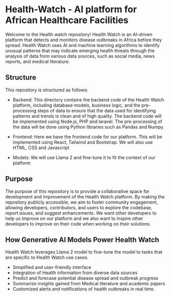 # Health-Watch - AI platform for African Healthcare Facilities

Welcome to the Health watch repository! Health Watch is an AI-driven platform that detects and monitors disease outbreaks in Africa before they spread. Health Watch uses AI and machine learning algorithms to identify unusual patterns that may indicate emerging health threats through the analysis of data from various data sources, such as social media, news reports, and medical literature.

## Structure 
This repository is structured as follows:
* Backend: This directory contains the backend code of the Health Watch platform, including database models, business logic, and the pre-processing steps of data to ensure that the data used for identifying patterns and trends is clean and of high quality. The backend code will be implemented using Node.js, PHP and laravel. The pre-processing of the data will be done using Python libraries such as Pandas and Numpy.

*  Frontend: Here we have the frontend code for our platform. This will be implemented using React, Tailwind and Bootstrap. We will also use HTML, CSS and Javascript
*  Models: We will use Llama 2 and fine-tune it to fit the context of our platform
  

## Purpose 
The purpose of this repository is to provide a collaborative space for development and improvement of the Health Watch platform. By making the repository publicly accessible, we aim to foster community engagement, allowing developers, contributors, and users to explore the codebase, report issues, and suggest enhancements.  We want other developers to help us improve on our platform and we also want to inspire other developers to improve on their code when working on their solutions.

## How Generative AI Models Power Health Watch
Health Watch leverages Llama 2 model to fine-tune the model to tasks that are specific to Health Watch use cases.

* Simplified and user-friendly interface
* Integration of Health information from diverse data sources
* Predict and forecase potential disease spread and outbreak progress
* Summarize insights gained from Medical literature and academic papers
* Customized alerts and notifications of health outbreaks in real time.

